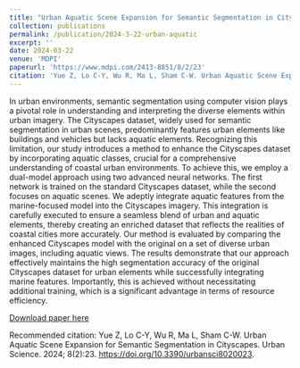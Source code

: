 ```yaml
---
title: "Urban Aquatic Scene Expansion for Semantic Segmentation in Cityscapes"
collection: publications
permalink: /publication/2024-3-22-urban-aquatic
excerpt: ''
date: 2024-03-22
venue: 'MDPI'
paperurl: 'https://www.mdpi.com/2413-8851/8/2/23'
citation: 'Yue Z, Lo C-Y, Wu R, Ma L, Sham C-W. Urban Aquatic Scene Expansion for Semantic Segmentation in Cityscapes. Urban Science. 2024; 8(2):23. https://doi.org/10.3390/urbansci8020023'
---
```

In urban environments, semantic segmentation using computer vision plays a pivotal role in understanding and interpreting the diverse elements within urban imagery. The Cityscapes dataset, widely used for semantic segmentation in urban scenes, predominantly features urban elements like buildings and vehicles but lacks aquatic elements. Recognizing this limitation, our study introduces a method to enhance the Cityscapes dataset by incorporating aquatic classes, crucial for a comprehensive understanding of coastal urban environments. To achieve this, we employ a dual-model approach using two advanced neural networks. The first network is trained on the standard Cityscapes dataset, while the second focuses on aquatic scenes. We adeptly integrate aquatic features from the marine-focused model into the Cityscapes imagery. This integration is carefully executed to ensure a seamless blend of urban and aquatic elements, thereby creating an enriched dataset that reflects the realities of coastal cities more accurately. Our method is evaluated by comparing the enhanced Cityscapes model with the original on a set of diverse urban images, including aquatic views. The results demonstrate that our approach effectively maintains the high segmentation accuracy of the original Cityscapes dataset for urban elements while successfully integrating marine features. Importantly, this is achieved without necessitating additional training, which is a significant advantage in terms of resource efficiency.

[Download paper here](https://www.mdpi.com/2413-8851/8/2/23)

Recommended citation: Yue Z, Lo C-Y, Wu R, Ma L, Sham C-W. Urban Aquatic Scene Expansion for Semantic Segmentation in Cityscapes. Urban Science. 2024; 8(2):23. https://doi.org/10.3390/urbansci8020023.